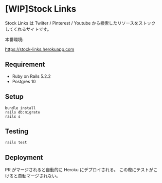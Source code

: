 # [WIP]Stock Links

Stock Links は Twiiter / Pinterest / Youtube から検索したリソースをストックしてくれるサイトです。

本番環境:

https://stock-links.herokuapp.com

## Requirement

* Ruby on Rails 5.2.2
* Postgres 10

## Setup

```
bundle install
rails db:migrate
rails s
```

## Testing

```
rails test
```

## Deployment

PR がマージされると自動的に Heroku にデプロイされる。
この際にテストがこけると自動マージされない。
